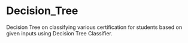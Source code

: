 # Decision_Tree
Decision Tree on classifying various certification for students based on given inputs using Decision Tree Classifier.
